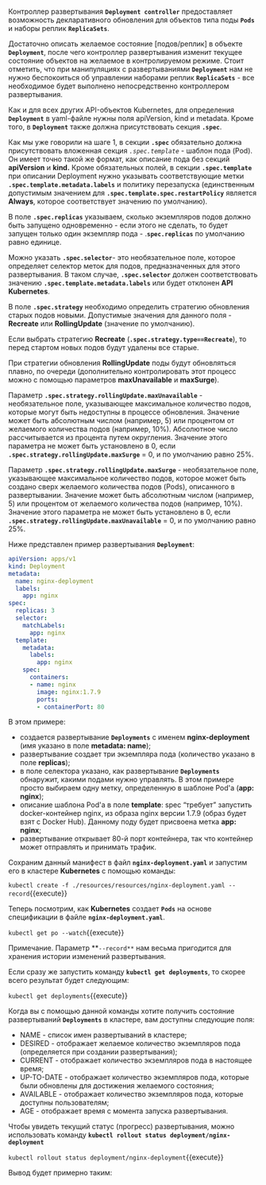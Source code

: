 Контроллер развертывания **`Deployment controller`** предоставляет возможность декларативного обновления для объектов типа поды **`Pods`** и наборы реплик **`ReplicaSets`**. 

Достаточно описать желаемое состояние [подов/реплик] в объекте **`Deployment`**, после чего контроллер развертывания изменит текущее состояние объектов на желаемое в контролируемом режиме. Стоит отметить, что при манипуляциях с развертываниями **`Deployment`** нам не нужно беспокоиться об управлении наборами реплик **`ReplicaSets`** - все необходимое будет выполнено непосредственно контроллером развертывания.

Как и для всех других API-объектов Kubernetes, для определения **`Deployment`** в yaml-файле нужны поля apiVersion, kind и metadata. Кроме того, в **`Deployment`** также должна присутствовать секция **`.spec`**.

Как мы уже говорили на шаге 1, в секции **`.spec`** обязательно должна присутствовать вложенная секция *`.spec.template`* - шаблон пода (Pod). Он имеет точно такой же формат, как описание пода без секций **apiVersion** и **kind.** Кроме обязательных полей, в секции **`.spec.template`** при описании Deployment нужно указывать соответствующие метки **`.spec.template.metadata.labels`** и политику перезапуска (единственным допустимым значением для **`.spec.template.spec.restartPolicy`** является **Always**, которое соответствует значению по умолчанию).

В поле **`.spec.replicas`** указываем, сколько экземпляров подов должно быть запущено одновременно - если этого не сделать, то будет запущен только один экземпляр пода - .**`spec.replicas`** по умолчанию равно единице.

Можно указать **`.spec.selector`**- это необязательное поле, которое определяет селектор меток для подов, предназначенных для этого развертывания. 
В таком случае, **`.spec.selector`** должен соответствовать значению **`.spec.template.metadata.labels`** или будет отклонен **API Kubernetes**.

В поле **`.spec.strategy`** необходимо определить стратегию обновления старых подов новыми. Допустимые значения для данного поля - **Recreate** или **RollingUpdate** (значение по умолчанию).

Если выбрать стратегию **Recreate** (**`.spec.strategy.type==Recreate`**), то перед стартом новых подов будут удалены все старые.

При стратегии обновления **RollingUpdate** поды будут обновляться плавно, по очереди (дополнительно контролировать этот процесс можно с помощью параметров **maxUnavailable** и **maxSurge**).

Параметр **`.spec.strategy.rollingUpdate.maxUnavailable`** - необязательное поле, указывающее максимальное количество подов, которые могут быть недоступны в процессе обновления. Значение может быть абсолютным числом (например, 5) или процентом от желаемого количества подов (например, 10%). Абсолютное число рассчитывается из процента путем округления. Значение этого параметра не может быть установлено в 0, если **`.spec.strategy.rollingUpdate.maxSurge`** = 0, и по умолчанию равно 25%.

Параметр **`.spec.strategy.rollingUpdate.maxSurge`** - необязательное поле, указывающее максимальное количество подов, которое может быть создано сверх желаемого количества подов (Pods), описанного в развертывании. Значение может быть абсолютным числом (например, 5) или процентом от желаемого количества подов (например, 10%). Значение этого параметра не может быть установлено в 0, если **`.spec.strategy.rollingUpdate.maxUnavailable`** = 0, и по умолчанию равно 25%.

Ниже представлен пример развертывания **`Deployment`**:

```yaml
apiVersion: apps/v1
kind: Deployment
metadata:
  name: nginx-deployment
  labels:
    app: nginx
spec:
  replicas: 3
  selector:
    matchLabels:
      app: nginx
  template:
    metadata:
      labels:
        app: nginx
    spec:
      containers:
      - name: nginx
        image: nginx:1.7.9
        ports:
        - containerPort: 80
```
В этом примере:

 * создается развертывание **`Deployments`** с именем **nginx-deployment** (имя указано в поле **metadata: name**);
 * развертывание создает три экземпляра пода (количество указано в поле **replicas**);
 * в поле селектора указано, как развертывание **`Deployments`** обнаружит, какими подами нужно управлять. 
   В этом примере просто выбираем одну метку, определенную в шаблоне Pod'а (**app: nginx**);
 * описание шаблона Pod'а в поле **template**: spec “требует” запустить docker-контейнер nginx, из образа nginx версии 1.7.9 (образ будет взят с Docker Hub). 
   Данному поду будет присвоена метка **app: nginx**;
 * развертывание открывает 80-й порт контейнера, так что контейнер может отправлять и принимать трафик.


Сохраним данный манифест в файл **`nginx-deployment.yaml`** и запустим его в кластере **Kubernetes** с помощью команды:

`kubectl create -f ./resources/resources/nginx-deployment.yaml --record`{{execute}}

Теперь посмотрим, как **Kubernetes** создает  **`Pods`**  на основе спецификации в файле **`nginx-deployment.yaml`**.

`kubectl get po --watch`{{execute}}

Примечание. Параметр **`--record**` нам весьма пригодится для хранения истории изменений развертывания.

Если сразу же запустить команду **`kubectl get deployments`**, то скорее всего результат будет следующим:

`kubectl get deployments`{{execute}}

Когда вы с помощью данной команды хотите получить состояние развертываний **`Deployments`** в кластере, вам доступны следующие поля:

  * NAME - список имен развертываний в кластере;
  * DESIRED - отображает желаемое количество экземпляров пода (определяется при создании развертывания);
  * CURRENT - отображает количество экземпляров пода в настоящее время;
  * UP-TO-DATE - отображает количество экземпляров пода, которые были обновлены для достижения желаемого состояния;
  * AVAILABLE - отображает количество экземпляров пода, которые доступны пользователям;
  * AGE - отображает время с момента запуска развертывания.

Чтобы увидеть текущий статус (прогресс) развертывания, можно использовать команду **`kubectl rollout status deployment/nginx-deployment`** 

`kubectl rollout status deployment/nginx-deployment`{{execute}}

Вывод будет примерно таким:

